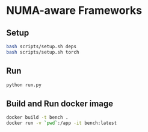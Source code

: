 # NUMA-aware Frameworks

## Setup
```bash
bash scripts/setup.sh deps
bash scripts/setup.sh torch
```

## Run
```bash
python run.py
```

## Build and Run docker image
```bash
docker build -t bench .
docker run -v `pwd`:/app -it bench:latest
```

